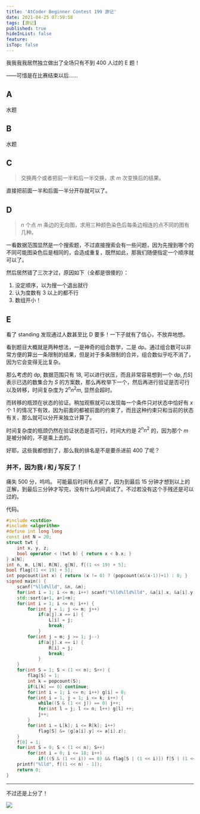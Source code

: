 ```yaml
---
title: 'AtCoder Beginner Contest 199 游记'
date: 2021-04-25 07:59:58
tags: [游记]
published: true
hideInList: false
feature: 
isTop: false
---
```

我我我我居然独立做出了全场只有不到 $400$ 人过的 E 题！

——可惜是在比赛结束以后……

<!-- more -->

## A

水题

## B

水题

## C

> 交换两个或者把前一半和后一半交换，求 $m$ 次变换后的结果。

直接把前面一半和后面一半分开存就可以了。

## D

> $n$ 个点 $m$ 条边的无向图，求用三种颜色染色后每条边相连的点不同的图有几种。

一看数据范围显然是一个搜索题，不过直接搜索会有一些问题，因为先搜到哪个的不同可能图染色后是相同的，会造成重复，既然如此，那我们随便指定一个顺序就可以了。

然后居然错了三次才过，原因如下（全都是很傻的）：

1. 没定顺序，以为搜一个退出就行
2. 认为度数有 $3$ 以上的都不行
3. 数组开小！

## E

看了 standing 发现通过人数甚至比 D 要多！一下子就有了信心，不放弃地想。

看到题目大概就是两种想法，一是神奇的组合数学，二是 dp。通过组合数可以非常方便的算出一条限制的结果，但是对于多条限制的合并，组合数似乎吃不消了，因为它会变得无比复杂。

那么考虑的 dp, 数据范围只有 $18$, 可以进行状压，而且非常容易想到一个 dp, $f[S]$ 表示已选的数集合为 $S$ 的方案数，那么再枚举下一个，然后再进行验证是否可行以及转移，时间复杂度为 $2^nn^2m$, 显然会超时。

而转移的瓶颈在状态的验证。稍加观察就可以发现每一个条件只对状态中恰好有 $x$ 个 $1$ 的情况下有效，因为前面的都被前面的约束了，而且这种约束只和当前的状态有关，那么就可以分开来独立计算了。

时间复杂度的瓶颈仍然在验证状态是否可行，时间大约是 $2^nn^2$ 的，因为那个 $m$ 是被分掉的，不是乘上去的。

好耶，这些我都想到了，那么我的排名是不是要杀进前 $400$ 了呢？

### 并不，因为我 $i$ 和 $j$ 写反了！

痛失 $500$ 分，呜呜。 可能最后时间有点紧了，因为到最后 $15$ 分钟才想到以上的正解，到最后三分钟才写完，没有什么时间调试了。不过若没有这个手残还是可以过的。

代码。

```cpp
#include <cstdio>
#include <algorithm>
#define int long long
const int N = 20;
struct twt {
    int x, y, z;
    bool operator < (twt b) { return x < b.x; }
} a[N];
int n, m, L[N], R[N], g[N], f[(1 << 19) + 5];
bool flag[(1 << 19) + 5];
int popcount(int x) { return (x != 0) ? (popcount(x&(x-1))+1) : 0; }
signed main() {
    scanf("%lld%lld", &n, &m);
    for(int i = 1; i <= m; i++) scanf("%lld%lld%lld", &a[i].x, &a[i].y, &a[i].z);
    std::sort(a+1, a+1+m);
    for(int i = 1; i <= n; i++) {
        for(int j = 1; j <= m; j++) 
            if(a[j].x == i) {
                L[i] = j;
                break;
            }
        for(int j = m; j >= 1; j--) 
            if(a[j].x == i) {
                R[i] = j;
                break;
            }
    }
    for(int S = 1; S < (1 << n); S++) {
        flag[S] = 1;
        int k = popcount(S);
        if(L[k] == 0) continue;
        for(int i = 1; i <= n; i++) g[i] = 0;
        for(int i = 1, j = 1; i <= k; i++) {
            while((S & (1 << j)) == 0) j++;
            for(int l = j; l <= n; l++) g[l] ++;
            j++;
        }
        for(int i = L[k]; i <= R[k]; i++) 
            flag[S] &= (g[a[i].y] <= a[i].z);
    }
    f[0] = 1;
    for(int S = 0; S < (1 << n); S++) 
        for(int i = 0; i <= 18; i++)
            if(((S & (1 << i)) == 0) && flag[S | (1 << i)]) f[S | (1 << i)] += f[S];
    printf("%lld", f[(1 << n) - 1]);
    return 0;
}
```

---

不过还是上分了！

![](https://www.hualigs.cn/image/6084b04b299c7.jpg)